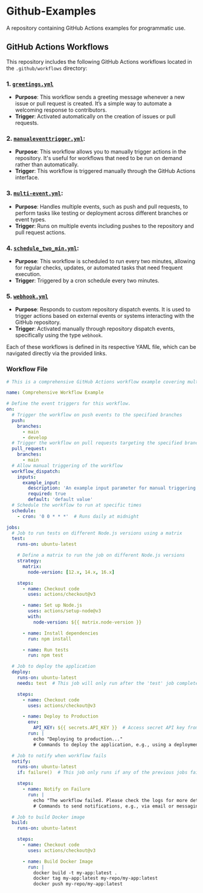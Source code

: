 # Github-Examples

A repository containing GitHub Actions examples for programmatic use.

## GitHub Actions Workflows

This repository includes the following GitHub Actions workflows located in the `.github/workflows` directory:

### 1. [`greetings.yml`](https://github.com/YashzAlphaGeek/Github-Examples-YashzPractice/blob/main/.github/workflows/greetings.yml)
- **Purpose**: This workflow sends a greeting message whenever a new issue or pull request is created. It’s a simple way to automate a welcoming response to contributors.
- **Trigger**: Activated automatically on the creation of issues or pull requests.

### 2. **[`manualeventtrigger.yml`](https://github.com/YashzAlphaGeek/Github-Examples-YashzPractice/blob/main/.github/workflows/manualeventtrigger.yml)**:
   - **Purpose**: This workflow allows you to manually trigger actions in the repository. It's useful for workflows that need to be run on demand rather than automatically.
   - **Trigger**: This workflow is triggered manually through the GitHub Actions interface.

### 3. **[`multi-event.yml`](https://github.com/YashzAlphaGeek/Github-Examples-YashzPractice/blob/main/.github/workflows/multi-event.yml)**:
   - **Purpose**: Handles multiple events, such as push and pull requests, to perform tasks like testing or deployment across different branches or event types.
   - **Trigger**: Runs on multiple events including pushes to the repository and pull request actions.
     
### 4. **[`schedule_two_min.yml`](https://github.com/YashzAlphaGeek/Github-Examples-YashzPractice/blob/main/.github/workflows/schedule_two_min.yml)**:
   - **Purpose**: This workflow is scheduled to run every two minutes, allowing for regular checks, updates, or automated tasks that need frequent execution.
   - **Trigger**: Triggered by a cron schedule every two minutes.

### 5. [`webhook.yml`](https://github.com/YashzAlphaGeek/Github-Examples-YashzPractice/blob/main/.github/workflows/webhook.yml)
- **Purpose**: Responds to custom repository dispatch events. It is used to trigger actions based on external events or systems interacting with the GitHub repository.
- **Trigger**: Activated manually through repository dispatch events, specifically using the type `webhook`.

Each of these workflows is defined in its respective YAML file, which can be navigated directly via the provided links.

### Workflow File

```yaml
# This is a comprehensive GitHub Actions workflow example covering multiple use cases.

name: Comprehensive Workflow Example

# Define the event triggers for this workflow.
on:
  # Trigger the workflow on push events to the specified branches
  push:
    branches:
      - main
      - develop
  # Trigger the workflow on pull requests targeting the specified branches
  pull_request:
    branches:
      - main
  # Allow manual triggering of the workflow
  workflow_dispatch:
    inputs:
      example_input:
        description: 'An example input parameter for manual triggering'
        required: true
        default: 'default value'
  # Schedule the workflow to run at specific times
  schedule:
    - cron: '0 0 * * *'  # Runs daily at midnight

jobs:
  # Job to run tests on different Node.js versions using a matrix
  test:
    runs-on: ubuntu-latest

    # Define a matrix to run the job on different Node.js versions
    strategy:
      matrix:
        node-version: [12.x, 14.x, 16.x]

    steps:
      - name: Checkout code
        uses: actions/checkout@v3

      - name: Set up Node.js
        uses: actions/setup-node@v3
        with:
          node-version: ${{ matrix.node-version }}

      - name: Install dependencies
        run: npm install

      - name: Run tests
        run: npm test

  # Job to deploy the application
  deploy:
    runs-on: ubuntu-latest
    needs: test  # This job will only run after the 'test' job completes successfully

    steps:
      - name: Checkout code
        uses: actions/checkout@v3

      - name: Deploy to Production
        env:
          API_KEY: ${{ secrets.API_KEY }}  # Access secret API key from GitHub Secrets
        run: |
          echo "Deploying to production..."
          # Commands to deploy the application, e.g., using a deployment script

  # Job to notify when workflow fails
  notify:
    runs-on: ubuntu-latest
    if: failure()  # This job only runs if any of the previous jobs fail

    steps:
      - name: Notify on Failure
        run: |
          echo "The workflow failed. Please check the logs for more details."
          # Commands to send notifications, e.g., via email or messaging service

  # Job to build Docker image
  build:
    runs-on: ubuntu-latest

    steps:
      - name: Checkout code
        uses: actions/checkout@v3

      - name: Build Docker Image
        run: |
          docker build -t my-app:latest .
          docker tag my-app:latest my-repo/my-app:latest
          docker push my-repo/my-app:latest
